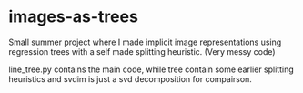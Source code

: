 # images-as-trees
Small summer project where I made implicit image representations using regression trees with a self made splitting heuristic. (Very messy code)

line_tree.py contains the main code, while tree contain some earlier splitting heuristics and svdim is just a svd decomposition for compairson.